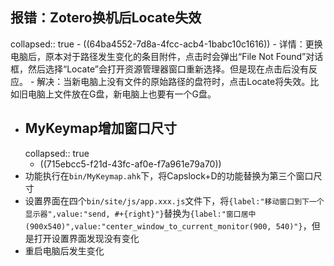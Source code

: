 ## 报错：Zotero换机后Locate失效
collapsed:: true
	- ((64ba4552-7d8a-4fcc-acb4-1babc10c1616))
		- 详情：更换电脑后，原本对于路径发生变化的条目附件，点击时会弹出“File Not Found”对话框，然后选择“Locate”会打开资源管理器窗口重新选择。但是现在点击后没有反应。
		- 解决：当新电脑上没有文件的原始路径的盘符时，点击Locate将失效。比如旧电脑上文件放在G盘，新电脑上也要有一个G盘。
- ## MyKeymap增加窗口尺寸
  collapsed:: true
	- ((715ebcc5-f21d-43fc-af0e-f7a961e79a70))
- 功能执行在`bin/MyKeymap.ahk`下，将Capslock+D的功能替换为第三个窗口尺寸
- 设置界面在四个`bin/site/js/app.xxx.js`文件下，将`{label:"移动窗口到下一个显示器",value:"send, #+{right}"}`替换为`{label:"窗口居中(900x540)",value:"center_window_to_current_monitor(900, 540)"}`，但是打开设置界面发现没有变化
- 重启电脑后发生变化